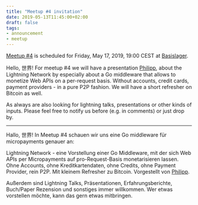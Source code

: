```yaml
---
title: "Meetup #4 invitation"
date: 2019-05-13T11:45:00+02:00
draft: false
tags:
- announcement
- meetup
---
```


[Meetup #4](https://www.meetup.com/Leipzig-Golang/events/261418733/)
is scheduled for Friday, May 17, 2019, 19:00 CEST at
[Basislager](https://www.basislager.co/).

Hello, 世界! For meetup #4 we will have a presentation
[Philipp](https://github.com/philippgille), about the Lightning Network by
especially about a Go middleware that allows to monetize Web APIs on a
per-request basis. Without accounts, credit cards, payment providers - in a
pure P2P fashion. We will have a short refresher on Bitcoin as well.

As always are also looking for lightning talks, presentations or other kinds of
inputs. Please feel free to notify us before (e.g. in comments) or just drop
by.

----

Hallo, 世界! In Meetup #4 schauen wir uns eine Go middleware für micropayments
genauer an:

Lightning Network - eine Vorstellung einer Go Middleware, mit der sich Web APIs
per Micropayments auf pro-Request-Basis monetarisieren lassen. Ohne Accounts,
ohne Kreditkartendaten, ohne Credits, ohne Payment Provider, rein P2P. Mit
kleinem Refresher zu Bitcoin. Vorgestellt von
[Philipp](https://github.com/philippgille).

Außerdem sind Lightning Talks, Präsentationen, Erfahrungsberichte, Buch/Paper
Rezension und sonstiges immer willkommen. Wer etwas vorstellen möchte, kann das
gern etwas mitbringen.


